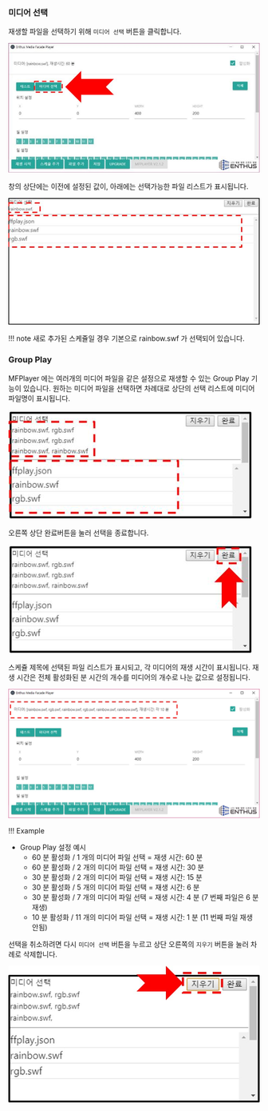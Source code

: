 ### 미디어 선택
재생할 파일을 선택하기 위해 `미디어 선택` 버튼을 클릭합니다.

![](img/media_select_button.jpg)

창의 상단에는 이전에 설정된 값이, 아래에는 선택가능한 파일 리스트가 표시됩니다.

![](img/media_window.jpg)

!!! note
    새로 추가된 스케쥴일 경우 기본으로 rainbow.swf 가 선택되어 있습니다.

### Group Play
MFPlayer 에는 여러개의 미디어 파일을 같은 설정으로 재생할 수 있는 Group Play 기능이 있습니다. 원하는 미디어 파일을 선택하면 차례대로 상단의 선택 리스트에 미디어 파일명이 표시됩니다.

![](img/media_select.jpg)

오른쪽 상단 완료버튼을 눌러 선택을 종료합니다.

![](img/media_select_complete.jpg)

스케쥴 제목에 선택된 파일 리스트가 표시되고, 각 미디어의 재생 시간이 표시됩니다. 재생 시간은 전체 활성화된 분 시간의 개수를 미디어의 개수로 나눈 값으로 설정됩니다.

![](img/media_select_complete_display.jpg)

!!! Example
- Group Play 설정 예시
    - 60 분 활성화 / 1 개의 미디어 파일 선택 = 재생 시간: 60 분
    - 60 분 활성화 / 2 개의 미디어 파일 선택 = 재생 시간: 30 분
    - 30 분 활성화 / 2 개의 미디어 파일 선택 = 재생 시간: 15 분
    - 30 분 활성화 / 5 개의 미디어 파일 선택 = 재생 시간: 6 분
    - 30 분 활성화 / 7 개의 미디어 파일 선택 = 재생 시간: 4 분 (7 번째 파일은 6 분 재생)
    - 10 분 활성화 / 11 개의 미디어 파일 선택 = 재생 시간: 1 분 (11 번째 파일 재생 안됨)

선택을 취소하려면 다시 `미디어 선택` 버튼을 누르고 상단 오른쪽의 `지우기` 버튼을 눌러 차례로 삭제합니다.

![](img/media_select_delete.jpg)